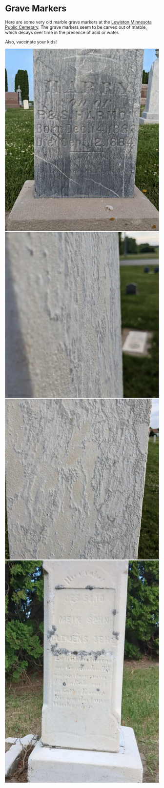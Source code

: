 # Grave Markers

Here are some very old marble grave markers at the [Lewiston Minnesota Public Cemetary](https://maps.app.goo.gl/a5XSe6DxDgqDkuEj8).  The grave markers seem to be carved out of marble, which decays over time in the presence of acid or water.  

Also, vaccinate your kids!

![Marble grave marker](./grave_markers/marker1.png)
![Side view showing marble erosion](./grave_markers/marker2.png)
![Side view showing marble erosion](./grave_markers/marker3.png)
![Marble grave marker](./grave_markers/marker4.png)